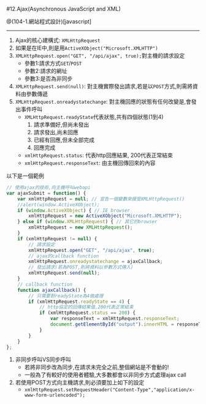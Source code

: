 #12.Ajax(Asynchronous JavaScript and XML)

@(104-1.網站程式設計)[javascript]

---
1. Ajax的核心建構式: `XMLHttpRequest`
2. 如果是在IE中,則是用`ActiveXObject("Microsoft.XMLHTTP")`
3. `XMLHttpRequest.open("GET", "/api/ajax", true);`對主機的請求設定
   - 參數1:請求方式`GET`/`POST`
   - 參數2:請求的網址
   - 參數3:是否為非同步
4. `XMLHttpRequest.send(null)`: 對主機實際發出請求,若是以`POST`方式,則需將資料由參數傳遞
5. `XMLHttpRequest.onreadystatechange`: 對主機回應的狀態有任何改變是,會發出事件呼叫
   - `XMLHttpRequest.readyState`代表狀態,共有四個狀態(1到4)
     1. 請求準備好,但尚未發出
     2. 請求發出,尚未回應
     3. 已經有回應,但未全部完成
     4. 回應完成
   - `xmlHttpRequest.status`: 代表http回應結果, 200代表正常結束
   - `xmlHttpRequest.responseText`: 由主機回傳回來的內容

以下是一個範例

```javascript
// 使用ajax的技術,向主機呼叫webapi
var ajaxSubmit = function() {
    var xmlHttpRequest = null; // 宣告一個變數來接受XMLHttpRequest()
    //alert(window.ActiveXObject);
    if (window.ActiveXObject) { // IE browser
        xmlHttpRequest = new ActiveXObject("Microsoft.XMLHTTP");
    } else if (window.XMLHttpRequest) { // 其它的browser
        xmlHttpRequest = new XMLHttpRequest();
    }
    if (xmlHttpRequest != null) {
        // 請求設定
        xmlHttpRequest.open("GET", "/api/ajax", true);
        // ajax的callback function
        xmlHttpRequest.onreadystatechange = ajaxCallback;
        // 發出請求(若為POST,則將資料以參數方式傳入)
        xmlHttpRequest.send(null);
    }
    // callback function
    function ajaxCallback() {
        // 只需要對readyState為4做處理
        if (xmlHttpRequest.readyState == 4) {
            // http協定的回傳結果值,200代表正常結束
            if (xmlHttpRequest.status == 200) {
                var responseText = xmlHttpRequest.responseText;
                document.getElementById("output").innerHTML = responseText;
            }
        }
    }
};

```

1. 非同步呼叫VS同步呼叫
   - 若將非同步改為同步,在請求未完全之前,整個網站是不會動的!
   - 一般為了有較好的使用者體驗,大多數都會以非同步方式處理ajax call
2. 若使用POST方式向主機請求,則必須要加上如下的設定
   -	`xmlHttpRequest.setRequestHeader("Content-Type","application/x-www-form-urlencoded");`

